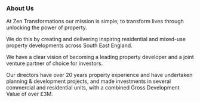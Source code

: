 ### About Us

At Zen Transformations our mission is simple; to transform lives through unlocking the power of property. 

We do this by creating and delivering inspiring residential and mixed-use property developments across South East England.

We have a clear vision of becoming a leading property developer and a joint venture partner of choice for investors.

Our directors have over 20 years property experience and have undertaken planning & development projects, and made investments in several commercial and residential units, with a combined Gross Development Value of over £3M.
